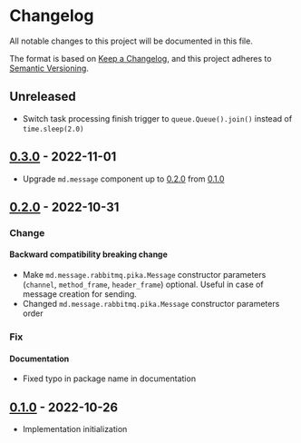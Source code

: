 # Changelog

All notable changes to this project will be documented in this file.

The format is based on [Keep a Changelog](https://keepachangelog.com/en/1.0.0/),
and this project adheres to [Semantic Versioning](https://semver.org/spec/v2.0.0.html).


## Unreleased

- Switch task processing finish trigger to `queue.Queue().join()` instead of `time.sleep(2.0)`

## [0.3.0] - 2022-11-01

- Upgrade `md.message` component up to [0.2.0](https://github.com/md-py/md.message/blob/master/changelog.md#0.2.0) from
  [0.1.0](https://github.com/md-py/md.message/blob/master/changelog.md#0.1.0)

## [0.2.0] - 2022-10-31
### Change
#### Backward compatibility breaking change

- Make `md.message.rabbitmq.pika.Message` constructor parameters
  (`channel`, `method_frame`, `header_frame`) optional.
  Useful in case of message creation for sending.
- Changed `md.message.rabbitmq.pika.Message` constructor parameters order

### Fix
#### Documentation

- Fixed typo in package name in documentation

## [0.1.0] - 2022-10-26

- Implementation initialization

[0.3.0]: https://github.com/md-py/md.message.rabbitmq.pika/releases/tag/0.3.0
[0.2.0]: https://github.com/md-py/md.message.rabbitmq.pika/releases/tag/0.2.0
[0.1.0]: https://github.com/md-py/md.message.rabbitmq.pika/releases/tag/0.1.0
